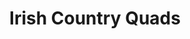 ---
title: "Irish Country Quads"
address: "Carrickakelly, Inniskeen, Co. Monaghan"
tel: "+353 (0)42 937 8997"
county: "Monaghan"
category: "Archery"
type: "Content"
lat: "54.0292854309082"
lng: "-6.581894874572754"
---